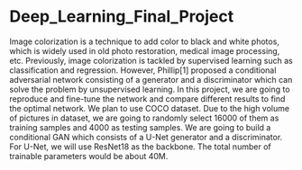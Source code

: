 # Deep_Learning_Final_Project
Image colorization is a technique to add color to black and white photos, which is widely used in old photo restoration, medical image processing, etc. Previously, image colorization is tackled by supervised learning such as classification and regression. However, Phillip[1] proposed a conditional adversarial network consisting of a generator and a discriminator which can solve the problem by unsupervised learning. In this project, we are going to reproduce and fine-tune the network and compare different results to find the optimal network.
We plan to use COCO dataset. Due to the high volume of pictures in dataset, we are going to randomly select 16000 of them as training samples and 4000 as testing samples.
We are going to build a conditional GAN which consists of a U-Net generator and a discriminator. For U-Net, we will use ResNet18 as the backbone.
The total number of trainable parameters would be about 40M.
